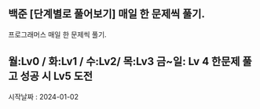 백준 [단계별로 풀어보기] 매일 한 문제씩 풀기.
----------------------------------------------------------------------
프로그래머스 매일 한 문제씩 풀기.

월:Lv0 / 화:Lv1 / 수:Lv2/ 목:Lv3
금~일: Lv 4 한문제 풀고 성공 시 Lv5 도전
----------------------------------------------------------------------
시작날짜 : 2024-01-02
